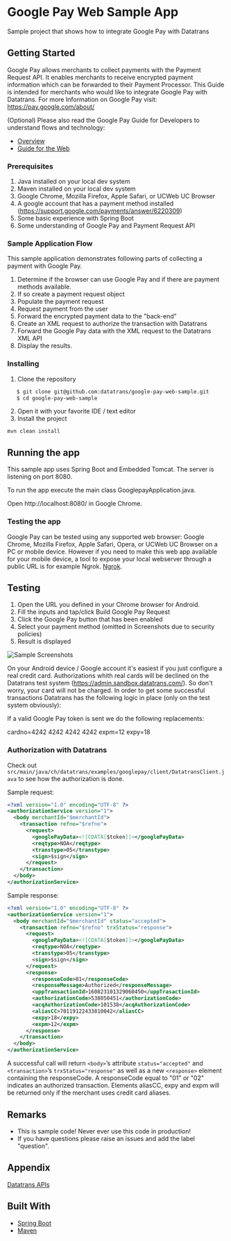 # Google Pay Web Sample App
Sample project that shows how to integrate Google Pay with Datatrans

## Getting Started

Google Pay allows merchants to collect payments with the Payment Request API. It enables merchants to receive encrypted payment information which can be forwarded to their Payment Processor. This Guide is intended for merchants who would like to integrate Google Pay with Datatrans. For more Information on Google Pay visit: https://pay.google.com/about/

(Optional) Please also read the Google Pay Guide for Developers to understand flows and technology: 
- [Overview](https://developers.google.com/pay/api/)
- [Guide for the Web](https://developers.google.com/pay/api/web/setup)

### Prerequisites

1. Java installed on your local dev system
2. Maven installed on your local dev system
3. Google Chrome, Mozilla Firefox, Apple Safari, or UCWeb UC Browser
4. A google account that has a payment method installed (https://support.google.com/payments/answer/6220309)
5. Some basic experience with Spring Boot
6. Some understanding of Google Pay and Payment Request API

### Sample Application Flow

This sample application demonstrates following parts of collecting a payment with Google Pay. 

1. Determine if the browser can use Google Pay and if there are payment methods available.
2. If so create a payment request object
3. Populate the payment request
4. Request payment from the user
5. Forward the encrypted payment data to the "back-end"
6. Create an XML request to authorize the transaction with Datatrans
7. Forward the Google Pay data with the XML request to the Datatrans XML API
8. Display the results. 

### Installing

1. Clone the repository
 ```zsh
    $ git clone git@github.com:datatrans/google-pay-web-sample.git
    $ cd google-pay-web-sample
```
2. Open it with your favorite IDE / text editor
3. Install the project

```
mvn clean install
```

## Running the app
This sample app uses Spring Boot and Embedded Tomcat. The server is listening on port 8080. 

To run the app execute the main class GooglepayApplication.java. 

Open http://localhost:8080/ in Google Chrome.

### Testing the app

Google Pay can be tested using any supported web browser: Google Chrome, Mozilla Firefox, Apple Safari, Opera, or UCWeb UC Browser on a PC or mobile device. However if you need to make this web app available for your mobile device, a tool to expose your local webserver through a public URL is for example Ngrok. [Ngrok](https://ngrok.com/). 

## Testing

1. Open the URL you defined in your Chrome browser for Android.
2. Fill the inputs and tap/click Build Google Pay Request
3. Click the Google Pay button that has been enabled
4. Select your payment method (omitted in Screenshots due to security policies)
5. Result is displayed

![Sample Screenshots](doc/sample.gif)

On your Android device / Google account it's easiest if you just configure a real credit card. Authorizations whith real cards will be declined on the Datatrans test system (https://admin.sandbox.datatrans.com/). So don't worry, your card will not be charged. In order to get some successful transactions Datatrans has the following logic in place (only on the test system obviously):

If a valid Google Pay token is sent we do the following replacements:

cardno=4242 4242 4242 4242
expm=12
expy=18



### Authorization with Datatrans
Check out `src/main/java/ch/datatrans/examples/googlepay/client/DatatransClient.java` to see how the authorization is done.

Sample request:

```XML
<?xml version="1.0" encoding="UTF-8" ?>
<authorizationService version="1">
  <body merchantId="$merchantId">
    <transaction refno="$refno">
      <request>
        <googlePayData><![CDATA[$token]]></googlePayData>
        <reqtype>NOA</reqtype>
        <transtype>05</transtype>
        <sign>$sign</sign>
      </request>
    </transaction>
  </body>
</authorizationService>
```

Sample response:

```XML
<?xml version="1.0" encoding="UTF-8" ?>
<authorizationService version="1">
  <body merchantId="$merchantId" status="accepted">
    <transaction refno="$refno" trxStatus="response">
      <request>
        <googlePayData><![CDATA[$token]]></googlePayData>
        <reqtype>NOA</reqtype>
        <transtype>05</transtype>
        <sign>$sign</sign>
      </request>
      <response>
        <responseCode>01</responseCode>
        <responseMessage>Authorized</responseMessage>
        <uppTransactionId>160823101329060450</uppTrasactionId>
        <authorizationCode>538050451</authorizationCode>
        <acqAuthorizationCode>101538</acqAuthorizationCode>
        <aliasCC>70119122433810042</aliasCC>
        <expy>18</expy>
        <expm>12</expm>
      </response>
    </transaction>
  </body>
</authorizationService>
```

A successful call will return `<body>`’s attribute `status="accepted"` and `<transaction>`’s `trxStatus="response"` as 
well as a new `<response>` element containing the responseCode. A responseCode equal to "01" or "02" indicates
an authorized transaction. Elements aliasCC, expy and expm will be returned only if the merchant uses credit card aliases.

## Remarks
- This is sample code! Never ever use this code in production! 
- If you have questions please raise an issues and add the label "question".


## Appendix 
[Datatrans APIs](https://www.datatrans.ch/en/technology_apis/technical-documentation)

## Built With

* [Spring Boot ](https://projects.spring.io/spring-boot/) 
* [Maven](https://maven.apache.org/) 
